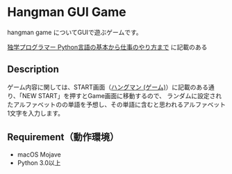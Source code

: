 # Hangman GUI Game

hangman game についてGUIで遊ぶゲームです。

[独学プログラマー Python言語の基本から仕事のやり方まで](https://www.amazon.co.jp/dp/B07BKVP9QY/ref=dp-kindle-redirect?_encoding=UTF8&btkr=1)
に記載のある

## Description
ゲーム内容に関しては、START画面（[ハングマン (ゲーム)](https://ja.wikipedia.org/wiki/%E3%83%8F%E3%83%B3%E3%82%B0%E3%83%9E%E3%83%B3_(%E3%82%B2%E3%83%BC%E3%83%A0))）に記載のある通り、「NEW START」を押すとGame画面に移動するので、
ランダムに設定されたアルファベットのの単語を予想し、その単語に含むと思われるアルファベット1文字を入力します。


## Requirement（動作環境）
- macOS Mojave
- Python 3.0以上
